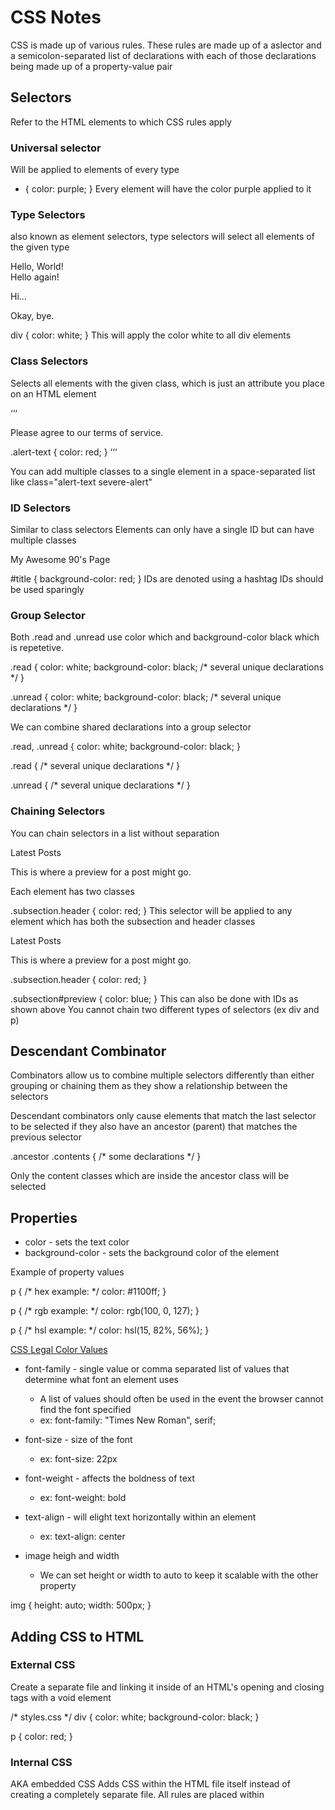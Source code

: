 # CSS Notes

CSS is made up of various rules. These rules are made up of a aslector and a semicolon-separated list of declarations with each of those declarations being made up of a property-value pair

## Selectors
Refer to the HTML elements to which CSS rules apply

### Universal selector
Will be applied to elements of every type
* {
    color: purple;
}
Every element will have the color purple applied to it

### Type Selectors 
also known as element selectors, type selectors will select all elements of the given type

<div>Hello, World!</div>
<div>Hello again!</div>
<p>Hi...</p>
<div>Okay, bye.</div>

div {
  color: white;
}
This will apply the color white to all div elements

### Class Selectors
Selects all elements with the given class, which is just an attribute you place on an HTML element

‘‘‘
<div class="alert-text">Please agree to our terms of service.</div>

.alert-text {
  color: red;
}
‘‘‘

You can add multiple classes to a single element in a space-separated list like
class="alert-text severe-alert"

### ID Selectors
Similar to class selectors
Elements can only have a single ID but can have multiple classes

<div id="title">My Awesome 90's Page</div>

#title {
  background-color: red;
}
IDs are denoted using a hashtag
IDs should be used sparingly

### Group Selector
Both .read and .unread use color which and background-color black which is repetetive. 

.read {
  color: white;
  background-color: black;
  /* several unique declarations */
}

.unread {
  color: white;
  background-color: black;
  /* several unique declarations */
}

We can combine shared declarations into a group selector

.read,
.unread {
  color: white;
  background-color: black;
}

.read {
  /* several unique declarations */
}

.unread {
  /* several unique declarations */
}

### Chaining Selectors
You can chain selectors in a list without separation

<div>
  <div class="subsection header">Latest Posts</div>
  <p class="subsection preview">This is where a preview for a post might go.</p>
</div>

Each element has two classes

.subsection.header {
  color: red;
}
This selector will be applied to any element which has both the subsection and header classes

<div>
  <div class="subsection header">Latest Posts</div>
  <p class="subsection" id="preview">
    This is where a preview for a post might go.
  </p>
</div>

.subsection.header {
  color: red;
}

.subsection#preview {
  color: blue;
}
This can also be done with IDs as shown above
You cannot chain two different types of selectors (ex div and p)

## Descendant Combinator
Combinators allow us to combine multiple selectors differently than either grouping or chaining them as they show a relationship between the selectors

Descendant combinators only cause elements that match the last selector to be selected if they also have an ancestor (parent) that matches the previous selector

<div class="ancestor">
  <!-- A -->
  <div class="contents">
    <!-- B -->
    <div class="contents"><!-- C --></div>
  </div>
</div>

<div class="contents"><!-- D --></div>

.ancestor .contents {
  /* some declarations */
}

Only the content classes which are inside the ancestor class will be selected

## Properties

* color - sets the text color
* background-color - sets the background color of the element

Example of property values

p {
  /* hex example: */
  color: #1100ff;
}

p {
  /* rgb example: */
  color: rgb(100, 0, 127);
}

p {
  /* hsl example: */
  color: hsl(15, 82%, 56%);
}

[CSS Legal Color Values](https://www.w3schools.com/cssref/css_colors_legal.php)

* font-family - single value or comma separated list of values that determine what font an element uses
  * A list of values should often be used in the event the browser cannot find the font specified
  * ex: font-family: "Times New Roman", serif;

* font-size - size of the font
  * ex: font-size: 22px

* font-weight - affects the boldness of text
  * ex: font-weight: bold

* text-align - will elight text horizontally within an element
  * ex: text-align: center

* image heigh and width
  * We can set height or width to auto to keep it scalable with the other property

img {
  height: auto;
  width: 500px;
}

## Adding CSS to HTML

### External CSS
Create a separate file and linking it inside of an HTML's opening and closing <head> tags with a void <link> element

<!-- index.html -->
<head>
  <link rel="stylesheet" href="styles.css">
</head>

/* styles.css */
div {
  color: white;
  background-color: black;
}

p {
  color: red;
}

### Internal CSS
AKA embedded CSS
Adds CSS within the HTML file itself instead of creating a completely separate file. All rules are placed within <style> elements inside of the <head> element

Useful for making a single page different

### Inline CSS
Adds styles directly to HTML elements but isn't recommended

<body>
  <div style="color: white; background-color: black;">...</div>
</body>

Does not use selectors
